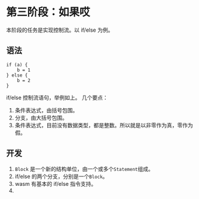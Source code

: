 # 第三阶段：如果哎

本阶段的任务是实现控制流。以 if/else 为例。

## 语法

```
if (a) {
    b = 1
} else {
    b = 2
}
```

if/else 控制流语句，举例如上。
几个要点：

1. 条件表达式，由括号包围。
1. 分支，由大括号包围。
1. 条件表达式，目前没有数据类型，都是整数。所以就是以非零作为真，零作为假。

## 开发

1. `Block` 是一个新的结构单位，由一个或多个`Statement`组成。
1. if/else 的两个分支，分别是一个`Block`。
1. wasm 有基本的 if/else 指令支持。
1. 
